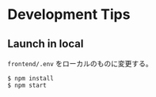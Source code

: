 # Development Tips
## Launch in local

`frontend/.env` をローカルのものに変更する。

```
$ npm install
$ npm start
```